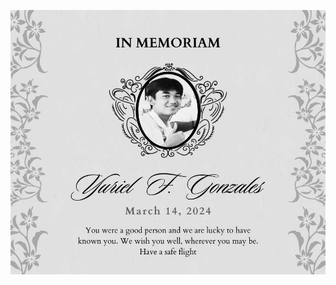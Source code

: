 ![alt text](https://github.com/DaysWithoutYuriel/DaysWithoutYuriel.github.io/blob/main/Yuriel.jpg?raw=true)
